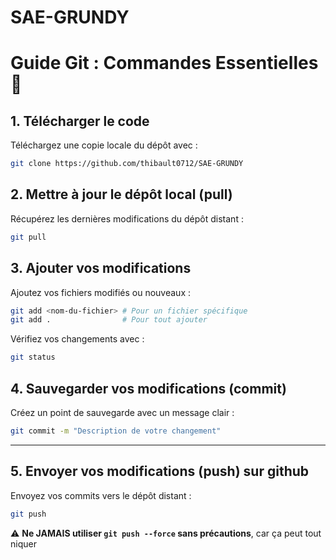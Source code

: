 # SAE-GRUNDY

# Guide Git : Commandes Essentielles 🚀

## 1. Télécharger le code
Téléchargez une copie locale du dépôt avec :
```bash
git clone https://github.com/thibault0712/SAE-GRUNDY
```

## 2. Mettre à jour le dépôt local (pull)
Récupérez les dernières modifications du dépôt distant :
```bash
git pull
```

## 3. Ajouter vos modifications
Ajoutez vos fichiers modifiés ou nouveaux :
```bash
git add <nom-du-fichier> # Pour un fichier spécifique
git add .                # Pour tout ajouter
```

Vérifiez vos changements avec :
```bash
git status
```

## 4. Sauvegarder vos modifications (commit)
Créez un point de sauvegarde avec un message clair :
```bash
git commit -m "Description de votre changement"
```

---

## 5. Envoyer vos modifications (push) sur github
Envoyez vos commits vers le dépôt distant :
```bash
git push
```

⚠️ **Ne JAMAIS utiliser `git push --force` sans précautions**, car ça peut tout niquer


